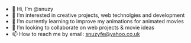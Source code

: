 - 👋 Hi, I’m @snuzy
- 👀 I’m interested in creative projects, web technolgies and development
- 🌱 I’m currently learning to improve my animations for animated movies
- 💞️ I’m looking to collaborate on web projects & movie ideas
- 📫 How to reach me by email: snuzyfe@yahoo.co.uk

<!---
snuzy/snuzy is a ✨ special ✨ repository because its `README.md` (this file) appears on your GitHub profile.
You can click the Preview link to take a look at your changes.
--->
